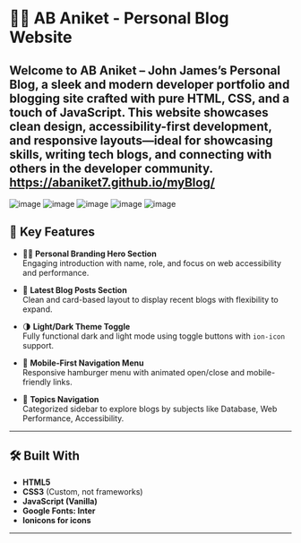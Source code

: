# 🧑‍💻 AB Aniket - Personal Blog Website

Welcome to **AB Aniket – John James’s Personal Blog**, a sleek and modern developer portfolio and blogging site crafted with pure **HTML, CSS**, and a touch of **JavaScript**. This website showcases clean design, accessibility-first development, and responsive layouts—ideal for showcasing skills, writing tech blogs, and connecting with others in the developer community.
https://abaniket7.github.io/myBlog/
---
![image](https://github.com/user-attachments/assets/65cb34a8-6698-4b5c-9309-6d1cba774eb0)
![image](https://github.com/user-attachments/assets/6b42fa4f-72f7-4fb9-96a7-6e085a008bf1)
![image](https://github.com/user-attachments/assets/445bd0b1-598e-481b-a473-33f34bdb1356)
![image](https://github.com/user-attachments/assets/5fcf6ae2-2408-4c97-9638-902e68a07a33)
![image](https://github.com/user-attachments/assets/e4f89388-7f8e-4d32-9ce5-b4be1eef520c)

## 🎯 Key Features

- 🧑‍💼 **Personal Branding Hero Section**  
  Engaging introduction with name, role, and focus on web accessibility and performance.

- 📑 **Latest Blog Posts Section**  
  Clean and card-based layout to display recent blogs with flexibility to expand.

- 🌗 **Light/Dark Theme Toggle**  
  Fully functional dark and light mode using toggle buttons with `ion-icon` support.

- 📱 **Mobile-First Navigation Menu**  
  Responsive hamburger menu with animated open/close and mobile-friendly links.

- 📂 **Topics Navigation**  
  Categorized sidebar to explore blogs by subjects like Database, Web Performance, Accessibility.

---

## 🛠️ Built With

- **HTML5**  
- **CSS3** (Custom, not frameworks)  
- **JavaScript (Vanilla)**  
- **Google Fonts: Inter**  
- **Ionicons for icons**  

---



